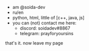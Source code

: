 - am @soida-dev
- ru/en
- python, html, little of [c++, java, js]
- you can (not) contact me here:
  - discord: soidadev#8867
  - telegram: prayforyoursins

that's it. now leave my page

<!---
soida-dev/soida-dev is a ✨ special ✨ repository because its `README.md` (this file) appears on your GitHub profile.
You can click the Preview link to take a look at your changes.
--->
